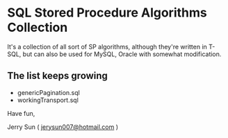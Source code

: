 # SQL Stored Procedure Algorithms Collection

It's a collection of all sort of SP algorithms, although they're written in T-SQL, but can also be used for MySQL, Oracle with somewhat modification.

## The list keeps growing
- genericPagination.sql
- workingTransport.sql

Have fun,

Jerry Sun ( jerysun007@hotmail.com )